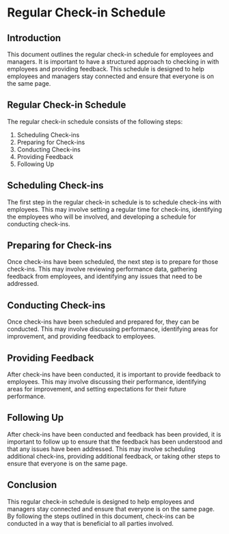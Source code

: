 # Regular Check-in Schedule
## Introduction
This document outlines the regular check-in schedule for employees and managers. It is important to have a structured approach to checking in with employees and providing feedback. This schedule is designed to help employees and managers stay connected and ensure that everyone is on the same page.

## Regular Check-in Schedule
The regular check-in schedule consists of the following steps:

1. Scheduling Check-ins
2. Preparing for Check-ins
3. Conducting Check-ins
4. Providing Feedback
5. Following Up

## Scheduling Check-ins
The first step in the regular check-in schedule is to schedule check-ins with employees. This may involve setting a regular time for check-ins, identifying the employees who will be involved, and developing a schedule for conducting check-ins.

## Preparing for Check-ins
Once check-ins have been scheduled, the next step is to prepare for those check-ins. This may involve reviewing performance data, gathering feedback from employees, and identifying any issues that need to be addressed.
    
## Conducting Check-ins
Once check-ins have been scheduled and prepared for, they can be conducted. This may involve discussing performance, identifying areas for improvement, and providing feedback to employees.
    
## Providing Feedback
After check-ins have been conducted, it is important to provide feedback to employees. This may involve discussing their performance, identifying areas for improvement, and setting expectations for their future performance.
    
## Following Up
After check-ins have been conducted and feedback has been provided, it is important to follow up to ensure that the feedback has been understood and that any issues have been addressed. This may involve scheduling additional check-ins, providing additional feedback, or taking other steps to ensure that everyone is on the same page.
    
## Conclusion
This regular check-in schedule is designed to help employees and managers stay connected and ensure that everyone is on the same page. By following the steps outlined in this document, check-ins can be conducted in a way that is beneficial to all parties involved.
